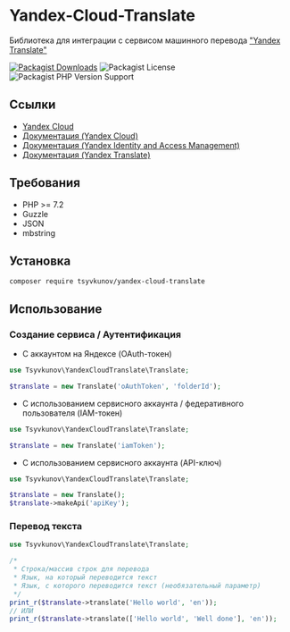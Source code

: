 # Yandex-Cloud-Translate

Библиотека для интеграции с сервисом машинного перевода ["Yandex Translate"](https://cloud.yandex.ru/services/translate)

[![Packagist Downloads](https://img.shields.io/packagist/dt/tsyvkunov/yandex-cloud-translate)](https://packagist.org/packages/tsyvkunov/yandex-cloud-translate/stats)
![Packagist License](https://img.shields.io/packagist/l/tsyvkunov/yandex-cloud-translate)
![Packagist PHP Version Support](https://img.shields.io/packagist/php-v/tsyvkunov/yandex-cloud-translate)

## Ссылки

* [Yandex Cloud](https://cloud.yandex.ru)
* [Документация (Yandex Cloud)](https://cloud.yandex.ru/docs)
* [Документация (Yandex Identity and Access Management)](https://cloud.yandex.ru/docs/iam/)
* [Документация (Yandex Translate)](https://cloud.yandex.ru/docs/translate/)

## Требования

* PHP >= 7.2
* Guzzle
* JSON
* mbstring

## Установка

```shell script
composer require tsyvkunov/yandex-cloud-translate
```

## Использование

### Создание сервиса / Аутентификация

* С аккаунтом на Яндексе (OAuth-токен)

```php
use Tsyvkunov\YandexCloudTranslate\Translate;

$translate = new Translate('oAuthToken', 'folderId');
```

* С использованием сервисного аккаунта / федеративного пользователя (IAM-токен)

```php
use Tsyvkunov\YandexCloudTranslate\Translate;

$translate = new Translate('iamToken');
```

* С использованием сервисного аккаунта (API-ключ)

```php
use Tsyvkunov\YandexCloudTranslate\Translate;

$translate = new Translate();
$translate->makeApi('apiKey');
```

### Перевод текста

```php
use Tsyvkunov\YandexCloudTranslate\Translate;

/*
 * Строка/массив строк для перевода
 * Язык, на который переводится текст
 * Язык, с которого переводится текст (необязательный параметр)
 */
print_r($translate->translate('Hello world', 'en'));
// ИЛИ
print_r($translate->translate(['Hello world', 'Well done'], 'en'));
```
